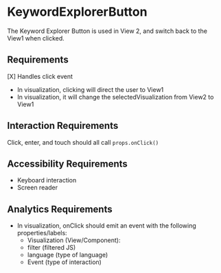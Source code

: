 # KeywordExplorerButton

The Keyword Explorer Button is used in View 2, and switch back to the View1 when clicked.

## Requirements
[X] Handles click event
  - In visualization, clicking will direct the user to View1
  - In visualization, it will change the selectedVisualization from View2 to View1

## Interaction Requirements
Click, enter, and touch should all call `props.onClick()`

## Accessibility Requirements
- Keyboard interaction
- Screen reader
  
## Analytics Requirements

- In visualization, onClick should emit an event with the following properties/labels:
  - Visualization (View/Component):
  - filter (filtered JS)
  - language (type of language)
  - Event (type of interaction)